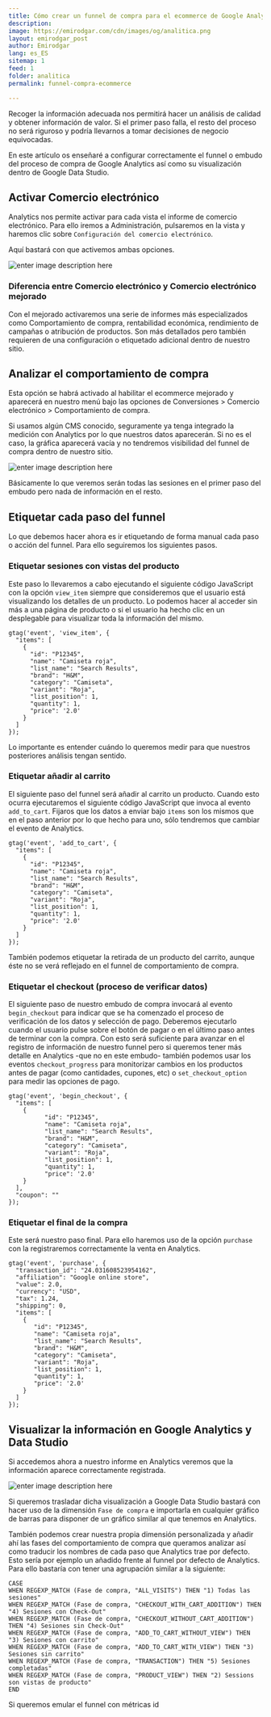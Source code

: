 ```yaml
---
title: Cómo crear un funnel de compra para el ecommerce de Google Analytics y visualizarlo en Data Studio 
description: 
image: https://emirodgar.com/cdn/images/og/analitica.png
layout: emirodgar_post
author: Emirodgar
lang: es_ES
sitemap: 1
feed: 1
folder: analitica
permalink: funnel-compra-ecommerce

--- 
```


Recoger la información adecuada nos permitirá hacer un análisis de calidad y obtener información de valor. Si el primer paso falla, el resto del proceso no será riguroso y podría llevarnos a tomar decisiones de negocio equivocadas.

En este artículo os enseñaré a configurar correctamente el funnel o embudo del proceso de compra de Google Analytics así como su visualización dentro de Google Data Studio. 

## Activar Comercio electrónico 

Analytics nos permite activar para cada vista el informe de comercio electrónico. Para ello iremos a Administración, pulsaremos en la vista y haremos clic sobre `Configuración del comercio electrónico`. 

Aquí bastará con que activemos ambas opciones.

![enter image description here](https://i.imgur.com/EAMLmS8.png)


### Diferencia entre Comercio electrónico y Comercio electrónico mejorado


Con el mejorado activaremos una serie de informes más especializados como Comportamiento de compra, rentabilidad económica, rendimiento de campañas o atribución de productos. Son más detallados pero también requieren de una configuración o etiquetado adicional dentro de nuestro sitio.

## Analizar el comportamiento de compra

Esta opción se habrá activado al habilitar el ecommerce mejorado y aparecerá en nuestro menú bajo las opciones de Conversiones > Comercio electrónico > Comportamiento de compra.

Si usamos algún CMS conocido, seguramente ya tenga integrado la medición con Analytics por lo que nuestros datos aparecerán. Si no es el caso, la gráfica aparecerá vacía y no tendremos visibilidad del funnel de compra dentro de nuestro sitio.

![enter image description here](https://i.imgur.com/Z3q49EC.png)

Básicamente lo que veremos serán todas las sesiones en el primer paso del embudo pero nada de información en el resto.

## Etiquetar cada paso del funnel

Lo que debemos hacer ahora es ir etiquetando de forma manual cada paso o acción del funnel. Para ello seguiremos los siguientes pasos.

### Etiquetar sesiones con vistas del producto

Este paso lo llevaremos a cabo ejecutando el siguiente código JavaScript con la opción `view_item` siempre que consideremos que el usuario está visualizando los detalles de un producto. Lo podemos hacer al acceder sin más a una página de producto o si el usuario ha hecho clic en un desplegable para visualizar toda la información del mismo. 

    gtag('event', 'view_item', {
      "items": [
        {
          "id": "P12345",
          "name": "Camiseta roja",
          "list_name": "Search Results",
          "brand": "H&M",
          "category": "Camiseta",
          "variant": "Roja",
          "list_position": 1,
          "quantity": 1,
          "price": '2.0'
        }
      ]
    });

Lo importante es entender cuándo lo queremos medir para que nuestros posteriores análisis tengan sentido.

### Etiquetar añadir al carrito

El siguiente paso del funnel será añadir al carrito un producto. Cuando esto ocurra ejecutaremos el siguiente código JavaScript que invoca al evento `add_to_cart`. Fijaros que los datos a enviar bajo `items` son los mismos que en el paso anterior por lo que hecho para uno, sólo tendremos que cambiar el evento de Analytics.

    gtag('event', 'add_to_cart', {
      "items": [
        {
          "id": "P12345",
          "name": "Camiseta roja",
          "list_name": "Search Results",
          "brand": "H&M",
          "category": "Camiseta",
          "variant": "Roja",
          "list_position": 1,
          "quantity": 1,
          "price": '2.0'
        }
      ]
    });

También podemos etiquetar la retirada de un producto del carrito, aunque éste no se verá reflejado en el funnel de comportamiento de compra.

### Etiquetar el checkout (proceso de verificar datos)

El siguiente paso de nuestro embudo de compra invocará al evento `begin_checkout` para indicar que se ha comenzado el proceso de verificación de los datos y selección de pago. Deberemos ejecutarlo cuando el usuario pulse sobre el botón de pagar o en el último paso antes de terminar con la compra. Con esto será suficiente para avanzar en el registro de información de nuestro funnel pero si queremos tener más detalle en Analytics -que no en este embudo- también podemos usar los eventos `checkout_progress` para monitorizar cambios en los productos antes de pagar (como cantidades, cupones, etc) o `set_checkout_option` para medir las opciones de pago.

    gtag('event', 'begin_checkout', {
      "items": [
        {
              "id": "P12345",
              "name": "Camiseta roja",
              "list_name": "Search Results",
              "brand": "H&M",
              "category": "Camiseta",
              "variant": "Roja",
              "list_position": 1,
              "quantity": 1,
              "price": '2.0'
        }
      ],
      "coupon": ""
    });

### Etiquetar el final de la compra

Este será nuestro paso final. Para ello haremos uso de la opción `purchase` con la registraremos correctamente la venta en Analytics.

    gtag('event', 'purchase', {
      "transaction_id": "24.031608523954162",
      "affiliation": "Google online store",
      "value": 2.0,
      "currency": "USD",
      "tax": 1.24,
      "shipping": 0,
      "items": [
        {
           "id": "P12345",
           "name": "Camiseta roja",
           "list_name": "Search Results",
           "brand": "H&M",
           "category": "Camiseta",
           "variant": "Roja",
           "list_position": 1,
           "quantity": 1,
           "price": '2.0'
        }
      ]
    }); 

## Visualizar la información en Google Analytics y Data Studio

Si accedemos ahora a nuestro informe en Analytics veremos que la información aparece correctamente registrada.

![enter image description here](https://i.imgur.com/YvsGyNS.png)

Si queremos trasladar dicha visualización a Google Data Studio bastará con hacer uso de la dimensión `Fase de compra` e importarla en cualquier gráfico de barras para disponer de un gráfico similar al que tenemos en Analytics.

También podemos crear nuestra propia dimensión personalizada y añadir ahí las fases del comportamiento de compra que queramos analizar así como traducir los nombres de cada paso que Analytics trae por defecto. Esto sería por ejemplo un añadido frente al funnel por defecto de Analytics. Para ello bastaría con tener una agrupación similar a la siguiente:

    CASE 
    WHEN REGEXP_MATCH (Fase de compra, "ALL_VISITS") THEN "1) Todas las sesiones" 
    WHEN REGEXP_MATCH (Fase de compra, "CHECKOUT_WITH_CART_ADDITION") THEN "4) Sesiones con Check-Out" 
    WHEN REGEXP_MATCH (Fase de compra, "CHECKOUT_WITHOUT_CART_ADDITION") THEN "4) Sesiones sin Check-Out" 
    WHEN REGEXP_MATCH (Fase de compra, "ADD_TO_CART_WITHOUT_VIEW") THEN "3) Sesiones con carrito" 
    WHEN REGEXP_MATCH (Fase de compra, "ADD_TO_CART_WITH_VIEW") THEN "3) Sesiones sin carrito" 
    WHEN REGEXP_MATCH (Fase de compra, "TRANSACTION") THEN "5) Sesiones completadas" 
    WHEN REGEXP_MATCH (Fase de compra, "PRODUCT_VIEW") THEN "2) Sessions son vistas de producto" 
    END

Si queremos emular el funnel con métricas id
<!--stackedit_data:
eyJoaXN0b3J5IjpbMjAyMTcwMzYyMCwxNDg1OTUzNTldfQ==
-->